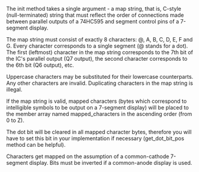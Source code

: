 The init method takes a single argument - a map string, that is,
C-style (null-terminated) string that must reflect the order
of connections made between parallel outputs of a 74HC595
and segment control pins of a 7-segment display.

The map string must consist of exactly 8 characters: @, A, B, C, D,
E, F and G. Every character corresponds to a single segment
(@ stands for a dot). The first (leftmost) character in the
map string corresponds to the 7th bit of the IC's parallel output
(Q7 output), the second character corresponds to the 6th bit
(Q6 output), etc.

Uppercase characters may be substituted for their lowercase
counterparts. Any other characters are invalid. Duplicating
characters in the map string is illegal.

If the map string is valid, mapped characters (bytes which
correspond to intelligible symbols to be output on a 7-segment
display) will be placed to the member array named mapped_characters
in the ascending order (from 0 to Z).

The dot bit will be cleared in all mapped character bytes,
therefore you will have to set this bit in your implementation
if necessary (get_dot_bit_pos method can be helpful).

Characters get mapped on the assumption of a common-cathode
7-segment display. Bits must be inverted if a common-anode
display is used.
